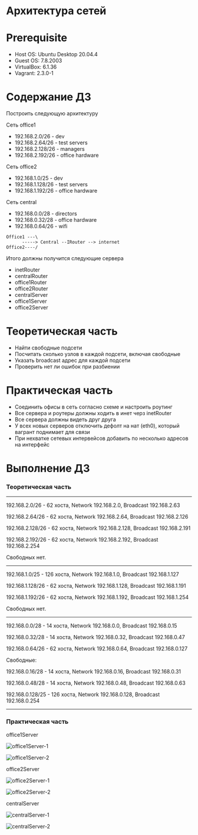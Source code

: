 # Архитектура сетей

# **Prerequisite**

- Host OS: Ubuntu Desktop 20.04.4
- Guest OS: 7.8.2003
- VirtualBox: 6.1.36
- Vagrant: 2.3.0-1

# **Содержание ДЗ**

Построить следующую архитектуру

Сеть office1
- 192.168.2.0/26    - dev
- 192.168.2.64/26   - test servers
- 192.168.2.128/26  - managers
- 192.168.2.192/26  - office hardware

Сеть office2
- 192.168.1.0/25    - dev
- 192.168.1.128/26  - test servers
- 192.168.1.192/26  - office hardware


Сеть central
- 192.168.0.0/28   - directors
- 192.168.0.32/28  - office hardware
- 192.168.0.64/26  - wifi

```
Office1 ---\
      -----> Central --IRouter --> internet
Office2----/
```

Итого должны получится следующие сервера

- inetRouter
- centralRouter
- office1Router
- office2Router
- centralServer
- office1Server
- office2Server

# Теоретическая часть

- Найти свободные подсети
- Посчитать сколько узлов в каждой подсети, включая свободные
- Указать broadcast адрес для каждой подсети
- Проверить нет ли ошибок при разбиении

# Практическая часть

- Соединить офисы в сеть согласно схеме и настроить роутинг
- Все сервера и роутеры должны ходить в инет черз inetRouter
- Все сервера должны видеть друг друга
- У всех новых серверов отключить дефолт на нат (eth0), который вагрант поднимает для связи
- При нехватке сетевых интервейсов добавить по несколько адресов на интерфейс

# **Выполнение ДЗ**

### Теоретическая часть

----------------------------------------------------------------------------

192.168.2.0/26 - 62 хоста, Network 192.168.2.0, Broadcast 192.168.2.63

192.168.2.64/26 - 62 хоста, Network 192.168.2.64, Broadcast 192.168.2.126

192.168.2.128/26 - 62 хоста, Network 192.168.2.128, Broadcast 192.168.2.191

192.168.2.192/26 - 62 хоста, Network 192.168.2.192, Broadcast 192.168.2.254


Свободных нет.

----------------------------------------------------------------------------

192.168.1.0/25 - 126 хоста, Network 192.168.1.0, Broadcast 192.168.1.127

192.168.1.128/26 - 62 хоста, Network 192.168.1.128, Broadcast 192.168.1.191

192.168.1.192/26 - 62 хоста, Network 192.168.1.192, Broadcast 192.168.1.254


Свободных нет.

----------------------------------------------------------------------------

192.168.0.0/28 - 14 хоста, Network 192.168.0.0, Broadcast 192.168.0.15

192.168.0.32/28 - 14 хоста, Network 192.168.0.32, Broadcast 192.168.0.47

192.168.0.64/26 - 62 хоста, Network 192.168.0.64, Broadcast 192.168.0.127


Свободные:

192.168.0.16/28 - 14 хоста, Network 192.168.0.16, Broadcast 192.168.0.31

192.168.0.48/28 - 14 хоста, Network 192.168.0.48, Broadcast 192.168.0.63

192.168.0.128/25 - 126 хоста, Network 192.168.0.128, Broadcast 192.168.0.254


----------------------------------------------------------------------------

### Практическая часть


office1Server

![office1Server-1](https://user-images.githubusercontent.com/91377497/200847435-e397157f-4cdc-43ff-a280-80b3b82f4706.jpg)

![office1Server-2](https://user-images.githubusercontent.com/91377497/200847457-6aac6cc3-4892-4ece-b1b8-a58bb1334664.jpg)

office2Server

![office2Server-1](https://user-images.githubusercontent.com/91377497/200847496-06dd7ae2-98d9-48b9-a50f-8cd1b9e7195f.jpg)

![office2Server-2](https://user-images.githubusercontent.com/91377497/200847520-fda507e2-1b8e-443b-bc96-15ea5b1e7b18.jpg)

centralServer

![centralServer-1](https://user-images.githubusercontent.com/91377497/200847549-edb2ba90-302f-432e-b312-881c2f31d09f.jpg)

![centralServer-2](https://user-images.githubusercontent.com/91377497/200847564-3d17cd12-f70a-4d9e-970b-1fa1030dd310.jpg)





